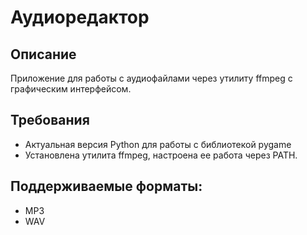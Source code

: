 # Аудиоредактор

## Описание

Приложение для работы с аудиофайлами через утилиту ffmpeg с графическим интерфейсом.

## Требования

* Актуальная версия Python для работы с библиотекой pygame
* Установлена утилита ffmpeg, настроена ее работа через PATH.

## Поддерживаемые форматы: 
* MP3
* WAV
